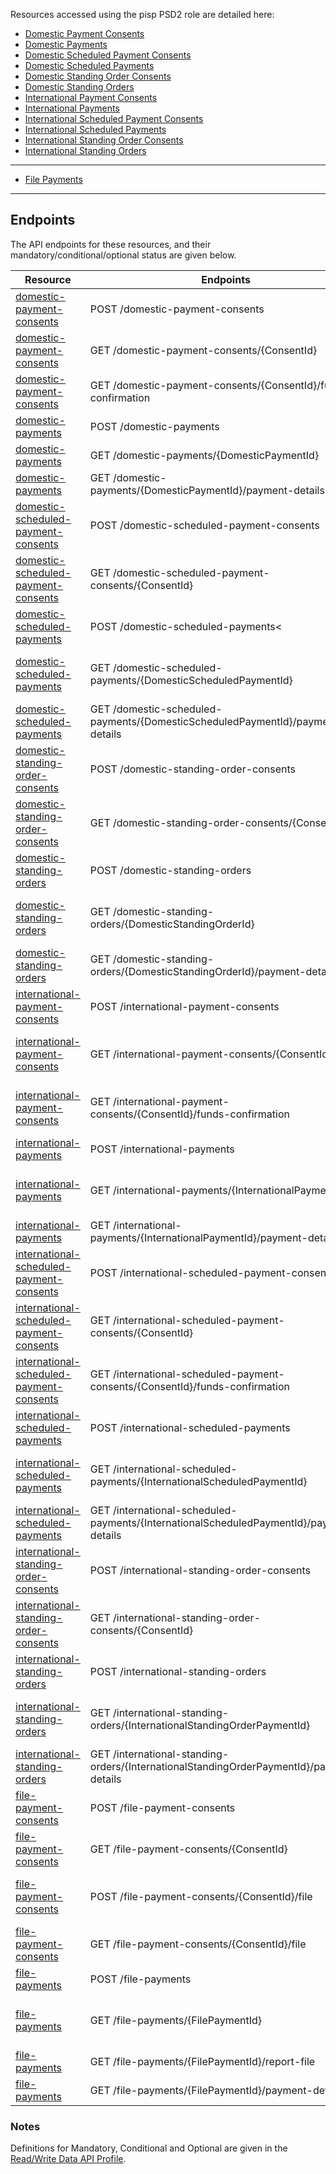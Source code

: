Resources accessed using the pisp PSD2 role are detailed here:

* [Domestic Payment Consents](domestic-payment-consents.md)
* [Domestic Payments](domestic-payments.md)
* [Domestic Scheduled Payment Consents](domestic-scheduled-payment-consents.md)
* [Domestic Scheduled Payments](domestic-scheduled-payments.md)
* [Domestic Standing Order Consents](domestic-standing-order-consents.md)
* [Domestic Standing Orders](domestic-standing-orders.md)
* [International Payment Consents](international-payment-consents.md)
* [International Payments](international-payments.md)
* [International Scheduled Payment Consents](international-scheduled-payment-consents.md)
* [International Scheduled Payments](international-scheduled-payments.md)
* [International Standing Order Consents](international-standing-order-consents.md)
* [International Standing Orders](international-standing-orders.md)

---

* [File Payments](File%20Payments.md)

---

## Endpoints

The API endpoints for these resources, and their mandatory/conditional/optional status are given below.

| Resource |Endpoints |Mandatory? |
| --- |--- |---|
| [domestic-payment-consents](domestic-payment-consents.md) |POST /domestic-payment-consents |Mandatory |
| [domestic-payment-consents](domestic-payment-consents.md) |GET /domestic-payment-consents/{ConsentId} |Mandatory |
| [domestic-payment-consents](domestic-payment-consents.md) |GET /domestic-payment-consents/{ConsentId}/funds-confirmation |Mandatory |
| [domestic-payments](domestic-payments.md) |POST /domestic-payments |Mandatory |
| [domestic-payments](domestic-payments.md) |GET /domestic-payments/{DomesticPaymentId} |Mandatory |
| [domestic-payments](domestic-payments.md) |GET /domestic-payments/{DomesticPaymentId}/payment-details |Optional |
| [domestic-scheduled-payment-consents](domestic-scheduled-payment-consents.md) |POST /domestic-scheduled-payment-consents |Conditional |
| [domestic-scheduled-payment-consents](domestic-scheduled-payment-consents.md) |GET /domestic-scheduled-payment-consents/{ConsentId} |Mandatory (if resource POST implemented) |
| [domestic-scheduled-payments](domestic-scheduled-payments.md) |POST /domestic-scheduled-payments< |Conditional |
| [domestic-scheduled-payments](domestic-scheduled-payments.md) |GET /domestic-scheduled-payments/{DomesticScheduledPaymentId} |Mandatory (if resource POST implemented) |
| [domestic-scheduled-payments](domestic-scheduled-payments.md) |GET /domestic-scheduled-payments/{DomesticScheduledPaymentId}/payment-details |Optional |
| [domestic-standing-order-consents](domestic-standing-order-consents.md) |POST /domestic-standing-order-consents |Conditional |
| [domestic-standing-order-consents](domestic-standing-order-consents.md) |GET /domestic-standing-order-consents/{ConsentId} |Mandatory (if resource POST implemented) |
| [domestic-standing-orders](domestic-standing-orders.md) |POST /domestic-standing-orders |Conditional |
| [domestic-standing-orders](domestic-standing-orders.md) |GET /domestic-standing-orders/{DomesticStandingOrderId} |Mandatory (if resource POST implemented) |
| [domestic-standing-orders](domestic-standing-orders.md) |GET /domestic-standing-orders/{DomesticStandingOrderId}/payment-details |Optional |
| [international-payment-consents](international-payment-consents.md) |POST /international-payment-consents |Conditional |
| [international-payment-consents](international-payment-consents.md) |GET /international-payment-consents/{ConsentId} |Mandatory (if resource POST implemented) |
| [international-payment-consents](international-payment-consents.md) |GET /international-payment-consents/{ConsentId}/funds-confirmation |Mandatory (if resource POST implemented) |
| [international-payments](international-payments.md) |POST /international-payments |Conditional |
| [international-payments](international-payments.md) |GET /international-payments/{InternationalPaymentId} |Mandatory (if resource POST implemented) |
| [international-payments](international-payments.md) |GET /international-payments/{InternationalPaymentId}/payment-details |Optional |
| [international-scheduled-payment-consents](international-scheduled-payment-consents.md) |POST /international-scheduled-payment-consents |Conditional |
| [international-scheduled-payment-consents](international-scheduled-payment-consents.md) |GET /international-scheduled-payment-consents/{ConsentId} |Mandatory (if resource POST implemented) |
| [international-scheduled-payment-consents](international-scheduled-payment-consents.md) |GET /international-scheduled-payment-consents/{ConsentId}/funds-confirmation |Mandatory (if resource POST implemented) |
| [international-scheduled-payments](international-scheduled-payments.md) |POST /international-scheduled-payments |Conditional |
| [international-scheduled-payments](international-scheduled-payments.md) |GET /international-scheduled-payments/{InternationalScheduledPaymentId} |Mandatory (if resource POST implemented) |
| [international-scheduled-payments](international-scheduled-payments.md) |GET /international-scheduled-payments/{InternationalScheduledPaymentId}/payment-details |Optional |
| [international-standing-order-consents](international-standing-order-consents.md) |POST /international-standing-order-consents |Conditional |
| [international-standing-order-consents](international-standing-order-consents.md) |GET /international-standing-order-consents/{ConsentId} |Mandatory (if resource POST implemented) |
| [international-standing-orders](international-standing-orders.md) |POST /international-standing-orders |Conditional |
| [international-standing-orders](international-standing-orders.md) |GET /international-standing-orders/{InternationalStandingOrderPaymentId} |Mandatory (if resource POST implemented) |
| [international-standing-orders](international-standing-orders.md) |GET /international-standing-orders/{InternationalStandingOrderPaymentId}/payment-details |Optional |
| [file-payment-consents](file-payment-consents.md) |POST /file-payment-consents |Conditional |
| [file-payment-consents](file-payment-consents.md) |GET /file-payment-consents/{ConsentId} |Conditional |
| [file-payment-consents](file-payment-consents.md) |POST /file-payment-consents/{ConsentId}/file |Mandatory (if resource POST implemented) |
| [file-payment-consents](file-payment-consents.md) |GET /file-payment-consents/{ConsentId}/file |Conditional |
| [file-payments](file-payments.md) |POST /file-payments |Conditional |
| [file-payments](file-payments.md) |GET /file-payments/{FilePaymentId} |Mandatory (if resource POST implemented) |
| [file-payments](file-payments.md) |GET /file-payments/{FilePaymentId}/report-file |Conditional |
| [file-payments](file-payments.md) |GET /file-payments/{FilePaymentId}/payment-details |Optional |

### Notes

Definitions for Mandatory, Conditional and Optional are given in the [Read/Write Data API Profile](../../profiles/read-write-data-api-profile.md#categorisation-of-implementation-requirements).